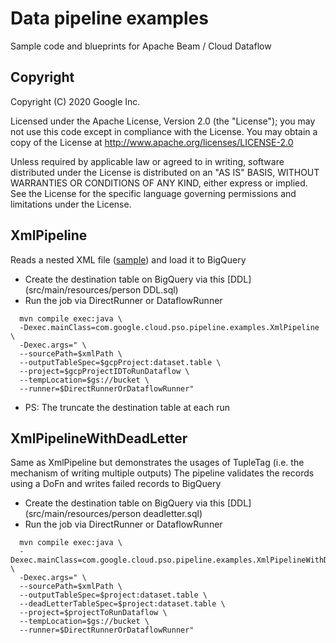 
# Data pipeline examples
Sample code and blueprints for Apache Beam / Cloud Dataflow

## Copyright
Copyright (C) 2020 Google Inc.

Licensed under the Apache License, Version 2.0 (the "License"); you may not
use this code except in compliance with the License. You may obtain a copy of
the License at http://www.apache.org/licenses/LICENSE-2.0

Unless required by applicable law or agreed to in writing, software
distributed under the License is distributed on an "AS IS" BASIS, WITHOUT
WARRANTIES OR CONDITIONS OF ANY KIND, either express or implied. See the
License for the specific language governing permissions and limitations under
the License.

## XmlPipeline
Reads a nested XML file ([sample](src/test/resources/people.xml)) and load it to BigQuery
* Create the destination table on BigQuery via this [DDL](src/main/resources/person DDL.sql)
* Run the job via DirectRunner or DataflowRunner
```
  mvn compile exec:java \
  -Dexec.mainClass=com.google.cloud.pso.pipeline.examples.XmlPipeline \
  -Dexec.args=" \
  --sourcePath=$xmlPath \
  --outputTableSpec=$gcpProject:dataset.table \
  --project=$gcpProjectIDToRunDataflow \
  --tempLocation=$gs://bucket \
  --runner=$DirectRunnerOrDataflowRunner"
```
* PS: The truncate the destination table at each run

## XmlPipelineWithDeadLetter

Same as XmlPipeline but demonstrates the usages of TupleTag (i.e. the mechanism of writing multiple outputs)
The pipeline validates the records using a DoFn and writes failed records to BigQuery
* Create the destination table on BigQuery via this [DDL](src/main/resources/person deadletter.sql)
* Run the job via DirectRunner or DataflowRunner

```
  mvn compile exec:java \
  -Dexec.mainClass=com.google.cloud.pso.pipeline.examples.XmlPipelineWithDeadLetter \
  -Dexec.args=" \
  --sourcePath=$xmlPath \
  --outputTableSpec=$project:dataset.table \
  --deadLetterTableSpec=$project:dataset.table \
  --project=$projectToRunDataflow \
  --tempLocation=$gs://bucket \
  --runner=$DirectRunnerOrDataflowRunner"
```